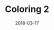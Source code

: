 ---
title: Coloring 2
date: '2018-03-17'
thumb_image: images/mar-3yo/coloring2.jpg
thumb_image_alt: Coloring 2
image: images/mar-3yo/coloring2.jpg
image_alt: Coloring 2
template: project
---	